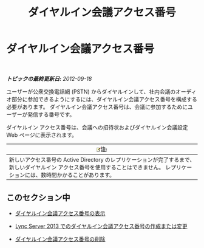 ﻿---
title: ダイヤルイン会議アクセス番号
TOCTitle: ダイヤルイン会議アクセス番号
ms:assetid: 28def7d3-d584-4ae4-bb2a-918cb0b96c37
ms:mtpsurl: https://technet.microsoft.com/ja-jp/library/JJ688002(v=OCS.15)
ms:contentKeyID: 49886889
ms.date: 05/19/2016
mtps_version: v=OCS.15
ms.translationtype: HT
---

# ダイヤルイン会議アクセス番号

 

_**トピックの最終更新日:** 2012-09-18_

ユーザーが公衆交換電話網 (PSTN) からダイヤルインして、社内会議のオーディオ部分に参加できるようにするには、ダイヤルイン会議アクセス番号を構成する必要があります。 ダイヤルイン会議アクセス番号は、会議に参加するためにユーザーが発信する番号です。

ダイヤルイン アクセス番号は、会議への招待状およびダイヤルイン会議設定 Web ページに表示されます。

<table>
<thead>
<tr class="header">
<th><img src="images/Gg412781.note(OCS.15).gif" title="note" alt="note" />注:</th>
</tr>
</thead>
<tbody>
<tr class="odd">
<td>新しいアクセス番号の Active Directory のレプリケーションが完了するまで、新しいダイヤルイン アクセス番号を使用することはできません。 レプリケーションには、数時間かかることがあります。</td>
</tr>
</tbody>
</table>


## このセクション中

  - [ダイヤルイン会議アクセス番号の表示](lync-server-2013-view-dial-in-conferencing-access-numbers.md)

  - [Lync Server 2013 でのダイヤルイン会議アクセス番号の作成または変更](lync-server-2013-create-or-modify-a-dial-in-conferencing-access-number.md)

  - [ダイヤルイン会議アクセス番号の削除](lync-server-2013-delete-a-dial-in-conferencing-access-number.md)

